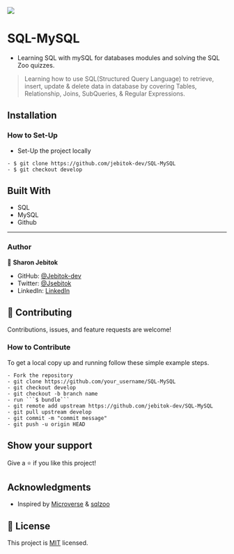 ![](https://img.shields.io/badge/Microverse-blueviolet)

# SQL-MySQL

- Learning SQL with mySQL for databases modules and solving the SQL Zoo quizzes.

> Learning how to use SQL(Structured Query Language) to retrieve, insert, update & delete data in database by covering Tables, Relationship, Joins, SubQueries, & Regular Expressions.

## Installation

### How to Set-Up

<!-- - Install MySQL server
- Install MySQL workbench -->

- Set-Up the project locally

```
- $ git clone https://github.com/jebitok-dev/SQL-MySQL
- $ git checkout develop
```

<!-- ## How to Use the Database -->

## Built With

- SQL
- MySQL
- Github

---

<!-- ## Features

## Run Tests -->

### Author

👤 **Sharon Jebitok**

- GitHub: [@Jebitok-dev](https://github.com/jebitok-dev)
- Twitter: [@Jsebitok](https://twitter.com/jsebitok)
- LinkedIn: [LinkedIn](https://linkedin.com/in/sharon-jebitok/)

## 🤝 Contributing

Contributions, issues, and feature requests are welcome!

### How to Contribute

To get a local copy up and running follow these simple example steps.

````
- Fork the repository
- git clone https://github.com/your_username/SQL-MySQL
- git checkout develop
- git checkout -b branch name
- run ```$ bundle```
- git remote add upstream https://github.com/jebitok-dev/SQL-MySQL
- git pull upstream develop
- git commit -m "commit message"
- git push -u origin HEAD
````

## Show your support

Give a ⭐️ if you like this project!

## Acknowledgments

- Inspired by [Microverse](microverse.org) & [sqlzoo](sqlzoo.net)

## 📝 License

This project is [MIT](https://mit-license.org/) licensed.
